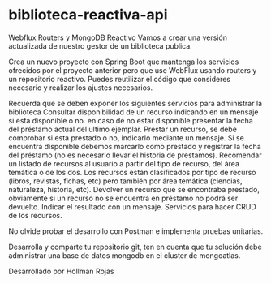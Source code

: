 # biblioteca-reactiva-api

Webflux Routers y MongoDB Reactivo
Vamos a crear una versión actualizada de nuestro gestor de un biblioteca publica.

Crea un nuevo proyecto con Spring Boot que mantenga los servicios ofrecidos por el proyecto anterior pero que use WebFlux usando routers y un repositorio reactivo. Puedes reutilizar el código que consideres necesario y realizar los ajustes necesarios.

Recuerda que se deben exponer los siguientes servicios para administrar la biblioteca
Consultar disponibilidad de un recurso indicando en un mensaje si esta disponible o no. en caso de no estar disponible presentar la fecha del préstamo actual del ultimo ejemplar.
Prestar un recurso, se debe comprobar si esta prestado o no, indicarlo mediante un mensaje. Si se encuentra disponible debemos marcarlo como prestado y registrar la fecha del préstamo (no es necesario llevar el historia de prestamos).
Recomendar un listado de recursos al usuario a partir del tipo de recurso, del área temática o de los dos. Los recursos están clasificados por tipo de recurso (libros, revistas, fichas, etc) pero también por área temática (ciencias, naturaleza, historia, etc).
Devolver un recurso que se encontraba prestado, obviamente si un recurso no se encuentra en préstamo no podrá ser devuelto. Indicar el resultado con un mensaje.
Servicios para hacer CRUD de los recursos.

No olvide probar el desarrollo con Postman e implementa pruebas unitarias.

Desarrolla y comparte tu repositorio git, ten en cuenta que tu solución debe administrar una base de datos mongodb en el cluster de mongoatlas.

Desarrollado por Hollman Rojas 